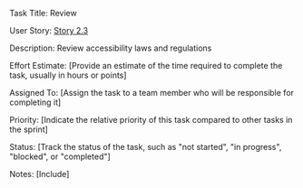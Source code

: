 Task Title: Review

User Story: [Story 2.3](documentation/theme_1/initiatives/Epics/Stories/Story_2.3.md)

Description: Review accessibility laws and regulations

Effort Estimate: [Provide an estimate of the time required to complete the task, usually in hours or points]

Assigned To: [Assign the task to a team member who will be responsible for completing it]

Priority: [Indicate the relative priority of this task compared to other tasks in the sprint]

Status: [Track the status of the task, such as "not started", "in progress", "blocked", or "completed"]

Notes: [Include]